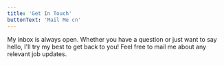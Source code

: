 ```yaml
---
title: 'Get In Touch'
buttonText: 'Mail Me cn'
---
```

My inbox is always open. Whether you have a question or just want to say hello, I'll try my best to get back to you! Feel free to mail me about any relevant job updates.
